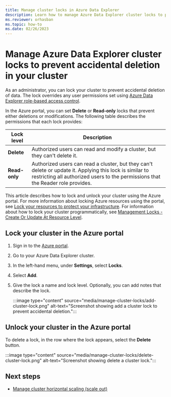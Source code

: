```yaml
---
title: Manage cluster locks in Azure Data Explorer
description: Learn how to manage Azure Data Explorer cluster locks to prevent accidental deletion of data using the Azure portal.
ms.reviewer: orhasban
ms.topic: how-to
ms.date: 02/26/2023
---
```


# Manage Azure Data Explorer cluster locks to prevent accidental deletion in your cluster

As an administrator, you can lock your cluster to prevent accidental deletion of data. The lock overrides any user permissions set using [Azure Data Explorer role-based access control](kusto/access-control/role-based-access-control.md).

In the Azure portal, you can set **Delete** or **Read-only** locks that prevent either deletions or modifications. The following table describes the permissions that each lock provides:

| Lock level | Description |
| --- | --- |
| **Delete** | Authorized users can read and modify a cluster, but they can't delete it. |
| **Read-only** | Authorized users can read a cluster, but they can't delete or update it. Applying this lock is similar to restricting all authorized users to the permissions that the Reader role provides. |

This article describes how to lock and unlock your cluster using the Azure portal. For more information about locking Azure resources using the portal, see [Lock your resources to protect your infrastructure](/azure/azure-resource-manager/management/lock-resources). For information about how to lock your cluster programmatically, see [Management Locks - Create Or Update At Resource Level](/rest/api/resources/management-locks/create-or-update-at-resource-level).

## Lock your cluster in the Azure portal

1. Sign in to the [Azure portal](https://portal.azure.com/).

1. Go to your Azure Data Explorer cluster.
1. In the left-hand menu, under **Settings**, select **Locks**.
1. Select **Add**.
1. Give the lock a name and lock level. Optionally, you can add notes that describe the lock.

    :::image type="content" source="media/manage-cluster-locks/add-cluster-lock.png" alt-text="Screenshot showing add a cluster lock to prevent accidental deletion.":::

## Unlock your cluster in the Azure portal

To delete a lock, in the row where the lock appears, select the **Delete** button.

:::image type="content" source="media/manage-cluster-locks/delete-cluster-lock.png" alt-text="Screenshot showing delete a cluster lock.":::

## Next steps

- [Manage cluster horizontal scaling (scale out)](manage-cluster-horizontal-scaling.md)
